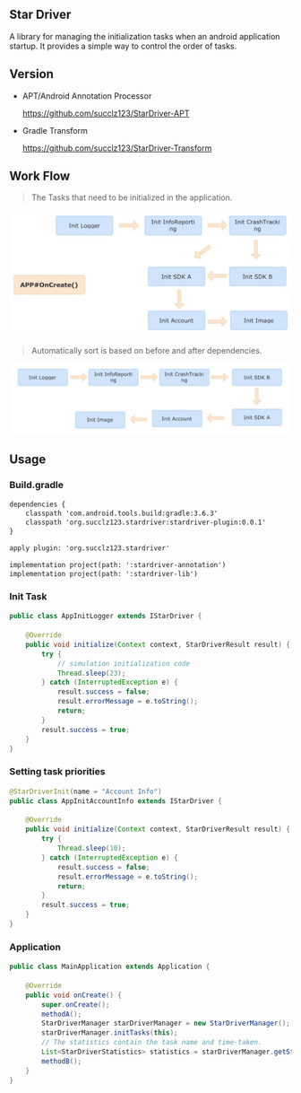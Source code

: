 ## Star Driver

A library for managing the initialization tasks when an android application startup. It provides a simple way to control the order of tasks.

## Version

- APT/Android Annotation Processor

    https://github.com/succlz123/StarDriver-APT

- Gradle Transform

    https://github.com/succlz123/StarDriver-Transform

## Work Flow

> The Tasks that need to be initialized in the application.

![1](images/1.jpg)

> Automatically sort is based on before and after dependencies.

![2](images/2.jpg)

## Usage

### Build.gradle

~~~
dependencies {
    classpath 'com.android.tools.build:gradle:3.6.3'
    classpath 'org.succlz123.stardriver:stardriver-plugin:0.0.1'
}
~~~

~~~
apply plugin: 'org.succlz123.stardriver'
~~~

~~~
implementation project(path: ':stardriver-annotation')
implementation project(path: ':stardriver-lib')
~~~

### Init Task

~~~java
public class AppInitLogger extends IStarDriver {

    @Override
    public void initialize(Context context, StarDriverResult result) {
        try {
          	// simulation initialization code
            Thread.sleep(23);
        } catch (InterruptedException e) {
            result.success = false;
            result.errorMessage = e.toString();
            return;
        }
        result.success = true;
    }
}
~~~

### Setting task priorities

~~~java
@StarDriverInit(name = "Account Info")
public class AppInitAccountInfo extends IStarDriver {

    @Override
    public void initialize(Context context, StarDriverResult result) {
        try {
            Thread.sleep(10);
        } catch (InterruptedException e) {
            result.success = false;
            result.errorMessage = e.toString();
            return;
        }
        result.success = true;
    }
}
~~~

### Application

~~~java
public class MainApplication extends Application {

    @Override
    public void onCreate() {
        super.onCreate();
        methodA();
        StarDriverManager starDriverManager = new StarDriverManager();
        starDriverManager.initTasks(this);
        // The statistics contain the task name and time-taken.
        List<StarDriverStatistics> statistics = starDriverManager.getStatistics();
        methodB();
    }
}
~~~
